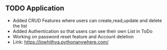 ## TODO Application
* Added CRUD Features where users can create,read,update and delete the list
* Added Authentication so that users can see their own List in ToDo
* Working on password reset feature and Account deletion
* Link: https://lowhithya.pythonanywhere.com/
